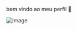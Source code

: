 bem vindo ao meu perfil 👋
![]()

![image](https://github.com/sampaiogaby/sampaiogaby/assets/147568220/a3bfe1b1-844a-4501-8de0-af4fdda73762)
